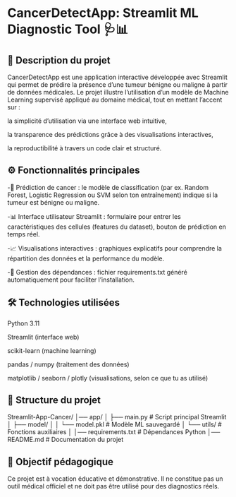 # CancerDetectApp: Streamlit ML Diagnostic Tool 🩺📊

## 📌 Description du projet

CancerDetectApp est une application interactive développée avec Streamlit qui permet de prédire la présence d’une tumeur bénigne ou maligne à partir de données médicales.
Le projet illustre l’utilisation d’un modèle de Machine Learning supervisé appliqué au domaine médical, tout en mettant l’accent sur :

la simplicité d’utilisation via une interface web intuitive,

la transparence des prédictions grâce à des visualisations interactives,

la reproductibilité à travers un code clair et structuré.

## ⚙️ Fonctionnalités principales

-🧬 Prédiction de cancer : le modèle de classification (par ex. Random Forest, Logistic Regression ou SVM selon ton entraînement) indique si la tumeur est bénigne ou maligne.

-📊 Interface utilisateur Streamlit : formulaire pour entrer les caractéristiques des cellules (features du dataset), bouton de prédiction en temps réel.

-📈 Visualisations interactives : graphiques explicatifs pour comprendre la répartition des données et la performance du modèle.

-💾 Gestion des dépendances : fichier requirements.txt généré automatiquement pour faciliter l’installation.

## 🛠️ Technologies utilisées

Python 3.11

Streamlit (interface web)

scikit-learn (machine learning)

pandas / numpy (traitement des données)

matplotlib / seaborn / plotly (visualisations, selon ce que tu as utilisé)

## 📂 Structure du projet

Streamlit-App-Cancer/
│── app/
│   ├── main.py              # Script principal Streamlit
│   ├── model/
│   │   └── model.pkl        # Modèle ML sauvegardé
│   └── utils/               # Fonctions auxiliaires
│
│── requirements.txt         # Dépendances Python
│── README.md                # Documentation du projet

## 🎯 Objectif pédagogique

Ce projet est à vocation éducative et démonstrative.
Il ne constitue pas un outil médical officiel et ne doit pas être utilisé pour des diagnostics réels.
